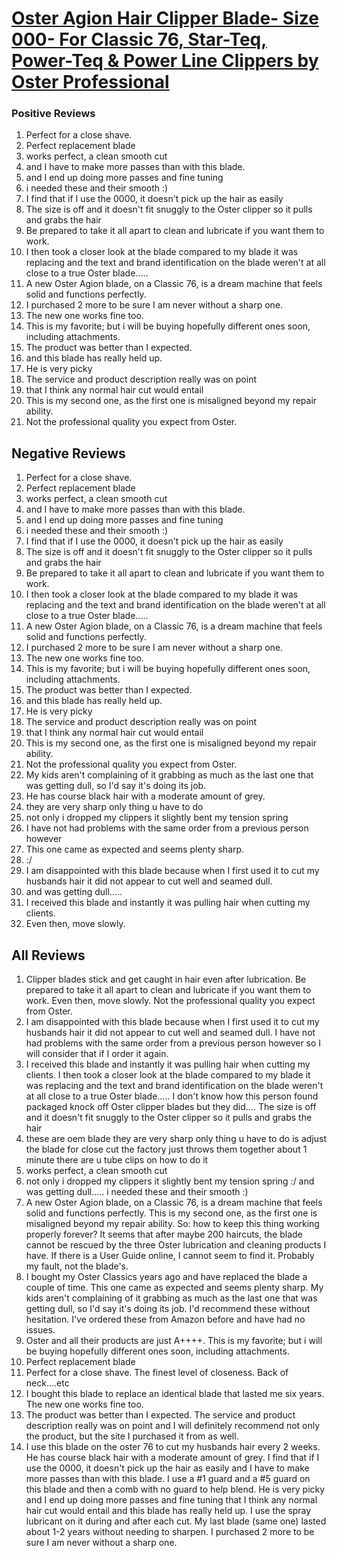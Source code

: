 # [Oster Agion Hair Clipper Blade- Size 000- For Classic 76, Star-Teq, Power-Teq &amp; Power Line Clippers by Oster Professional](https://products.checkmycream.com/products/Oster-Agion-Hair-Clipper-Blade-Size-000-For-Classic-76-Star-Teq-Power-Teq-and-Power-Line-Clippers-by-Oster-Professional.html)

### Positive Reviews

<ol>
      <li>Perfect for a close shave.</li>
      <li>Perfect replacement blade</li>
      <li>works perfect, a clean smooth cut</li>
      <li>and I have to make more passes than with this blade.  </li>
      <li>and I end up doing more passes and fine tuning</li>
      <li>i needed these and their smooth :)</li>
      <li>I find that if I use the 0000, it doesn&#x27;t pick up the hair as easily</li>
      <li>The size is off and it doesn&#x27;t fit snuggly to the Oster clipper so it  pulls and grabs the hair</li>
      <li>Be prepared to take it all apart to clean and lubricate if you want them to work.  </li>
      <li>I then took a closer look at the blade compared to my blade it was replacing and the text and brand identification on the blade weren&#x27;t at all close to a true Oster blade.....</li>
      <li>A new Oster Agion blade, on a Classic 76, is a dream machine that feels solid and functions perfectly.</li>
      <li>I purchased 2 more to be sure I am never without a sharp one.</li>
      <li>The new one works fine too.</li>
      <li>This is my favorite; but i will be buying hopefully different ones soon, including attachments.</li>
      <li>The product was better than I expected.</li>
      <li>and this blade has really held up.  </li>
      <li>He is very picky</li>
      <li>The  service and product description really was on point</li>
      <li>that I think any normal hair cut would entail</li>
      <li>This is my second one, as the first one is misaligned beyond my repair ability.</li>
      <li>Not the professional quality you expect from Oster.</li>
</ol>


<h2>Negative Reviews</h2>
<ol>
<li> Perfect for a close shave.</li>
<li> Perfect replacement blade</li>
<li> works perfect, a clean smooth cut</li>
<li> and I have to make more passes than with this blade.  </li>
<li> and I end up doing more passes and fine tuning</li>
<li> i needed these and their smooth :)</li>
<li> I find that if I use the 0000, it doesn&#x27;t pick up the hair as easily</li>
<li> The size is off and it doesn&#x27;t fit snuggly to the Oster clipper so it  pulls and grabs the hair</li>
<li> Be prepared to take it all apart to clean and lubricate if you want them to work.  </li>
<li> I then took a closer look at the blade compared to my blade it was replacing and the text and brand identification on the blade weren&#x27;t at all close to a true Oster blade.....</li>
<li> A new Oster Agion blade, on a Classic 76, is a dream machine that feels solid and functions perfectly.</li>
<li> I purchased 2 more to be sure I am never without a sharp one.</li>
<li> The new one works fine too.</li>
<li> This is my favorite; but i will be buying hopefully different ones soon, including attachments.</li>
<li> The product was better than I expected.</li>
<li> and this blade has really held up.  </li>
<li> He is very picky</li>
<li> The  service and product description really was on point</li>
<li> that I think any normal hair cut would entail</li>
<li> This is my second one, as the first one is misaligned beyond my repair ability.</li>
<li> Not the professional quality you expect from Oster.</li>
<li> My kids aren&#x27;t complaining of it grabbing as much as the last one that was getting dull, so I&#x27;d say it&#x27;s doing its job.  </li>
<li> He has course black hair with a moderate amount of grey.  </li>
<li> they are very sharp only thing u have to do</li>
<li> not only i dropped my clippers it slightly bent my tension spring</li>
<li> I have not had problems with the same order from a previous person however</li>
<li> This one came as expected and seems plenty sharp.  </li>
<li> :/</li>
<li> I am disappointed with this blade because when I first used it to cut my husbands hair it did not appear to cut well and seamed dull.  </li>
<li> and was getting dull.....</li>
<li> I received this blade and instantly it was pulling hair when cutting my clients.</li>
<li> Even then, move slowly.  </li>
</ol>

<h2>All Reviews</h2>

<ol>
    <li> Clipper blades stick and get caught in hair even after lubrication.  Be prepared to take it all apart to clean and lubricate if you want them to work.  Even then, move slowly.  Not the professional quality you expect from Oster.</li>
    <li> I am disappointed with this blade because when I first used it to cut my husbands hair it did not appear to cut well and seamed dull.  I have not had problems with the same order from a previous person however so I will consider that if I order it again.</li>
    <li> I received this blade and instantly it was pulling hair when cutting my clients. I then took a closer look at the blade compared to my blade it was replacing and the text and brand identification on the blade weren&#x27;t at all close to a true Oster blade..... I don&#x27;t know how this person found packaged knock off Oster clipper blades but they did.... The size is off and it doesn&#x27;t fit snuggly to the Oster clipper so it  pulls and grabs the hair</li>
    <li> these are oem blade they are very sharp only thing u have to do is adjust the blade for close cut the factory just throws them together about 1 minute there are u tube clips on how to do it</li>
    <li> works perfect, a clean smooth cut</li>
    <li> not only i dropped my clippers it slightly bent my tension spring :/ and was getting dull..... i needed these and their smooth :)</li>
    <li> A new Oster Agion blade, on a Classic 76, is a dream machine that feels solid and functions perfectly. This is my second one, as the first one is misaligned beyond my repair ability. So: how to keep this thing working properly forever? It seems that after maybe 200 haircuts, the blade cannot be rescued by the three Oster lubrication and cleaning products I have. If there is a User Guide online, I cannot seem to find it. Probably my fault, not the blade&#x27;s.</li>
    <li> I bought my Oster Classics years ago and have replaced the blade a couple of time.  This one came as expected and seems plenty sharp.  My kids aren&#x27;t complaining of it grabbing as much as the last one that was getting dull, so I&#x27;d say it&#x27;s doing its job.  I&#x27;d recommend these without hesitation.  I&#x27;ve ordered these from Amazon before and have had no issues.</li>
    <li> Oster and all their products are just A++++. This is my favorite; but i will be buying hopefully different ones soon, including attachments.</li>
    <li> Perfect replacement blade</li>
    <li> Perfect for a close shave. The finest level of closeness. Back of neck....etc</li>
    <li> I bought this blade to replace an identical blade that lasted me six years. The new one works fine too.</li>
    <li> The product was better than I expected. The  service and product description really was on point and I will definitely recommend not only the product, but the site I purchased it from as well.</li>
    <li> I use this blade on the oster 76 to cut my husbands hair every 2 weeks.  He has course black hair with a moderate amount of grey.  I find that if I use the 0000, it doesn&#x27;t pick up the hair as easily and I have to make more passes than with this blade.  I use a #1 guard and a #5 guard on this blade and then a comb with no guard to help blend.  He is very picky and I end up doing more passes and fine tuning that I think any normal hair cut would entail and this blade has really held up.  I use the spray lubricant on it during and after each cut.  My last blade (same one) lasted about 1-2 years without needing to sharpen.  I purchased 2 more to be sure I am never without a sharp one.</li>
</ol>




